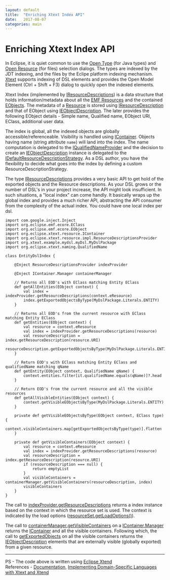 ```yaml
---
layout: default
title:  "Enriching Xtext Index API"
date:   2017-08-07
categories: main
---
```


# Enriching Xtext Index API

In Eclipse, it is quiet common to use the [Open Type](https://help.eclipse.org/mars/index.jsp?topic=%2Forg.eclipse.jdt.doc.user%2Freference%2Fref-dialog-open-type.htm) (for Java types) and [Open Resource](https://help.eclipse.org/neon/index.jsp?topic=%2Forg.eclipse.platform.doc.user%2Freference%2Fref-dialog-open-resource.htm) (for files) selection dialogs. The types are indexed by the JDT indexing, and the files by the Eclipe platform indexing mechanism. [Xtext](https://eclipse.org/Xtext/) supports indexing of DSL elements and provides the Open Model Element (Ctrl + Shift + F3) dialog to quickly open the indexed elements. 

Xtext Index (implemented by [IResourceDescriptions](http://download.eclipse.org/modeling/tmf/xtext/javadoc/2.3/org/eclipse/xtext/resource/IResourceDescriptions.html)) is a data structure that holds information/metadata about all the [EMF Resources](http://download.eclipse.org/modeling/emf/emf/javadoc/2.9.0/org/eclipse/emf/ecore/resource/Resource.html) and the contained [EObjects](http://download.eclipse.org/modeling/emf/emf/javadoc/2.9.0/org/eclipse/emf/ecore/EObject.html). The metadata of a [Resource](http://download.eclipse.org/modeling/emf/emf/javadoc/2.9.0/org/eclipse/emf/ecore/resource/Resource.html) is stored using [IResourceDescription](http://download.eclipse.org/modeling/tmf/xtext/javadoc/2.3/org/eclipse/xtext/resource/IResourceDescription.html) and that of EObject using [IEObjectDescription](http://download.eclipse.org/modeling/tmf/xtext/javadoc/2.3/org/eclipse/xtext/resource/IEObjectDescription.html). The later provides the following EObject details - Simple name, Qualified name, EObject URI, EClass, additional user data.

The index is global, all the indexed objects are globally accessible/referenceable. Visibility is handled using [IContainer](http://download.eclipse.org/modeling/tmf/xtext/javadoc/2.3/org/eclipse/xtext/resource/IContainer.html). Objects having name (string attribute `name`) will land into the index. The name computation is delegated to the [IQualifiedNameProvider](http://download.eclipse.org/modeling/tmf/xtext/javadoc/2.3/org/eclipse/xtext/naming/IQualifiedNameProvider.html) and the decision to create an [IEObjectDescription](http://download.eclipse.org/modeling/tmf/xtext/javadoc/2.3/org/eclipse/xtext/resource/IEObjectDescription.html) instance is delegated to the [IDefaultResourceDescriptionStrategy](http://download.eclipse.org/modeling/tmf/xtext/javadoc/2.3/org/eclipse/xtext/resource/IDefaultResourceDescriptionStrategy.html). As a DSL author, you have the flexibility to decide what goes into the index by defining a custom ResourceDescriptionStrategy. 

The type [IResourceDescriptions]((http://download.eclipse.org/modeling/tmf/xtext/javadoc/2.3/org/eclipse/xtext/resource/IResourceDescriptions.html)) provides a very basic API to get hold of the exported objects and the Resource descriptions. As your DSL grows or the number of DSL's in your project increase, the API might look insufficient. In such situations, a "local index" can come handly. It basically wraps up the global index and provides a much richer API, abstracting the API consumer from the complexity of the actual index. You could have one local index per dsl.

```
import com.google.inject.Inject
import org.eclipse.emf.ecore.EClass
import org.eclipse.emf.ecore.EObject
import org.eclipse.xtext.resource.IContainer
import org.eclipse.xtext.resource.impl.ResourceDescriptionsProvider
import org.xtext.example.mydsl.myDsl.MyDslPackage
import org.eclipse.xtext.naming.QualifiedName

class EntityDslIndex {

	@Inject ResourceDescriptionsProvider indexProvider

	@Inject IContainer.Manager containerManager
	
	// Returns all EOD's with EClass matching Entity EClass
	def getAllEntities(EObject context) {
		val index = indexProvider.getResourceDescriptions(context.eResource)
		index.getExportedObjectsByType(MyDslPackage.Literals.ENTITY)
	}

	// Returns all EOD's from the current resource with EClass matching Entity EClass
	def getEntities(EObject context) {
		val resource = context.eResource
		val index = indexProvider.getResourceDescriptions(resource)
		val resourceDescription = index.getResourceDescription(resource.URI)
		resourceDescription.getExportedObjectsByType(MyDslPackage.Literals.ENTITY)
	}
	
	// Return EOD's with EClass matching Entity EClass and qualifiedName matching qName 
	def getEntity(EObject context, QualifiedName qName) {
		context.entities.filter[it.qualifiedName.equals(qName)]?.head
	}
	
	// Return EOD's from the current resource and all the visible resources
	def getAllVisibleEntities(EObject context) {
		context.getVisibleEObjectsByType(MyDslPackage.Literals.ENTITY)
	}

	private def getVisibleEObjectsByType(EObject context, EClass type) {
		context.visibleContainers.map[getExportedObjectsByType(type)].flatten
	}

	private def getVisibleContainers(EObject context) {
		val resource = context.eResource
		val index = indexProvider.getResourceDescriptions(resource)
		val resourceDescription = index.getResourceDescription(resource.URI)
		if (resourceDescription === null) {
			return emptyList
		}
		val visibleContainers = containerManager.getVisibleContainers(resourceDescription, index)
		visibleContainers
	}
}
```

The call to [indexProvider.getResourceDescriptions](http://download.eclipse.org/modeling/tmf/xtext/javadoc/2.3/org/eclipse/xtext/resource/impl/ResourceDescriptionsProvider.html#getResourceDescriptions(org.eclipse.emf.ecore.resource.Resource)) returns a index instance based on the context in which the resource set is used. The context is indicated by the load options ([resourceSet.getLoadOptions()](http://download.eclipse.org/modeling/emf/emf/javadoc/2.9.0/org/eclipse/emf/ecore/resource/ResourceSet.html#getLoadOptions())).

The call to [containerManager.getVisibleContainers](https://goo.gl/Pxasn2) on a [IContainer.Manager](http://download.eclipse.org/modeling/tmf/xtext/javadoc/2.3/org/eclipse/xtext/resource/IContainer.Manager.html) returns the [IContainer](http://download.eclipse.org/modeling/tmf/xtext/javadoc/2.3/org/eclipse/xtext/resource/IContainer.html) and all the visible containers. Following which, the call to [getExportedObjects](http://download.eclipse.org/modeling/tmf/xtext/javadoc/2.3/org/eclipse/xtext/resource/ISelectable.html#getExportedObjects()) on all the visible containers returns the [IEObjectDescription](http://download.eclipse.org/modeling/tmf/xtext/javadoc/2.3/org/eclipse/xtext/resource/IEObjectDescription.html) elements that are externally visible (globally exported) from a given resource.

---
PS - The code above is written using [Eclipse Xtend](https://www.eclipse.org/xtend/)                                                     
References - [Documentation](http://www.eclipse.org/Xtext/documentation/2.5.0/Xtext%20Documentation.pdf), [Implementing Domain-Specific Languages with Xtext and Xtend](https://goo.gl/J4ijTn)
